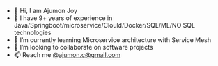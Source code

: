 - 👋 Hi, I am Ajumon Joy
- 👀 I have 9+ years of experience in Java/Springboot/microservice/Clould/Docker/SQL/ML/NO SQL technologies
- 🌱 I’m currently learning Microservice architecture with Service Mesh
- 💞️ I’m looking to collaborate on software projects
- 📫 Reach me @ajumon.c@gmail.com

<!---
ajumonc/ajumonc is a ✨ special ✨ repository because its `README.md` (this file) appears on your GitHub profile.
You can click the Preview link to take a look at your changes.
--->
